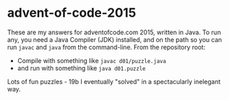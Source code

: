 # advent-of-code-2015

These are my answers for adventofcode.com 2015, written in Java. To run any, you need a Java Compiler (JDK) installed, and on the path
so you can run `javac` and `java` from the command-line. From the repository root:
* Compile with something like `javac d01/puzzle.java`
* and run with something like `java d01.puzzle`

Lots of fun puzzles - 19b I eventually "solved" in a spectacularly inelegant way.
